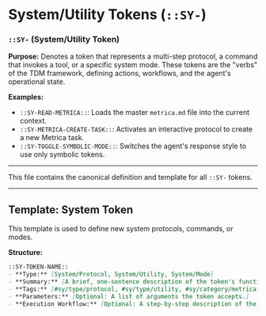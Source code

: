 # System/Utility Tokens (`::SY-`)

### `::SY-` (System/Utility Token)

**Purpose:** Denotes a token that represents a multi-step protocol, a command that invokes a tool, or a specific system mode. These tokens are the "verbs" of the TDM framework, defining actions, workflows, and the agent's operational state.

**Examples:**
- `::SY-READ-METRICA::`: Loads the master `metrica.md` file into the current context.
- `::SY-METRICA-CREATE-TASK::`: Activates an interactive protocol to create a new Metrica task.
- `::SY-TOGGLE-SYMBOLIC-MODE::`: Switches the agent's response style to use only symbolic tokens.

---

This file contains the canonical definition and template for all `::SY-` tokens.

---

## Template: System Token

This template is used to define new system protocols, commands, or modes.

**Structure:**
```markdown
::SY-TOKEN-NAME::
- **Type:** [System/Protocol, System/Utility, System/Mode]
- **Summary:** [A brief, one-sentence description of the token's function.]
- **Tags:** [#sy/type/protocol, #sy/type/utility, #sy/category/metrica, #sy/category/file-io, #sy/category/web]
- **Parameters:** [Optional: A list of arguments the token accepts.]
- **Execution Workflow:** [Optional: A step-by-step description of the process the token executes.]
```

